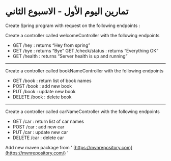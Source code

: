 # تمارين اليوم الأول - الاسبوع الثاني

Create Spring program with request on the following endpoints :

Create a controller called welcomeController with the following endpoints

- GET /hey : returns “Hey from spring” 
- GET /bye : returns “Bye” GET /check/status : returns “Everything OK” 
- GET /health : returns “Server health is up and running”

-----

Create a controller called bookNameController with the following endpoints

- GET /book : return list of book names
- POST /book : add new book  
- PUT /book : update new book  
- DELETE /book : delete book  


----- 

Create a controller called carNameController with the following endpoints

- GET /car : return list of car names
- POST /car : add new car  
- PUT /car : update new car  
- DELETE /car : delete car

Add new maven package from ' [https://mvnrepository.com](https://mvnrepository.com/) '

